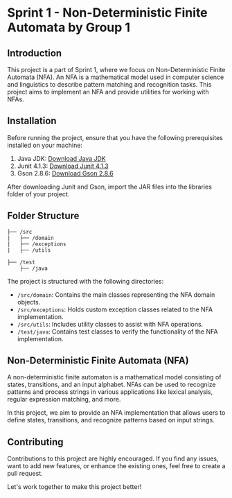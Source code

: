 # Sprint 1 - Non-Deterministic Finite Automata by Group 1

## Introduction

This project is a part of Sprint 1, where we focus on Non-Deterministic Finite Automata (NFA). An NFA is a mathematical model used in computer science and linguistics to describe pattern matching and recognition tasks. This project aims to implement an NFA and provide utilities for working with NFAs.

## Installation

Before running the project, ensure that you have the following prerequisites installed on your machine:

1. Java JDK: [Download Java JDK](https://www.oracle.com/java/technologies/javase/javase-jdk8-downloads.html)
2. Junit 4.1.3: [Download Junit 4.1.3](https://search.maven.org/remotecontent?filepath=junit/junit/4.13/junit-4.13.jar)
3. Gson 2.8.6: [Download Gson 2.8.6](https://search.maven.org/remotecontent?filepath=com/google/code/gson/gson/2.8.6/gson-2.8.6.jar)

After downloading Junit and Gson, import the JAR files into the libraries folder of your project.

## Folder Structure

```
├── /src
|   ├── /domain
|   ├── /exceptions
|   ├── /utils

├── /test
    ├── /java
```

The project is structured with the following directories:

- `/src/domain`: Contains the main classes representing the NFA domain objects.
- `/src/exceptions`: Holds custom exception classes related to the NFA implementation.
- `/src/utils`: Includes utility classes to assist with NFA operations.
- `/test/java`: Contains test classes to verify the functionality of the NFA implementation.

## Non-Deterministic Finite Automata (NFA)

A non-deterministic finite automaton is a mathematical model consisting of states, transitions, and an input alphabet. NFAs can be used to recognize patterns and process strings in various applications like lexical analysis, regular expression matching, and more.

In this project, we aim to provide an NFA implementation that allows users to define states, transitions, and recognize patterns based on input strings.

## Contributing

Contributions to this project are highly encouraged. If you find any issues, want to add new features, or enhance the existing ones, feel free to create a pull request.

Let's work together to make this project better!
